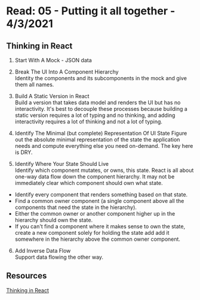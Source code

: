 # Read: 05 - Putting it all together - 4/3/2021   

## Thinking in React  

1. Start With A Mock - JSON data

2. Break The UI Into A Component Hierarchy  
Identity the components and its subcomponents in the mock and give them all names.

3. Build A Static Version in React  
Build a version that takes data model and renders the UI but has no interactivity. It's best to decouple these processes because building a static version requires a lot of typing and no thinking, and adding interactivity requires a lot of thinking and not a lot of typing.

4. Identify The Minimal (but complete) Representation Of UI State 
Figure out the absolute minimal representation of the state the application needs and compute everything else you need on-demand. The key here is DRY.    

5. Identify Where Your State Should Live    
Identify which component mutates, or owns, this state. React is all about one-way data flow down the component hierarchy. It may not be immediately clear which component should own what state.

  - Identify every component that renders something based on that state.
  - Find a common owner component (a single component above all the components that need the state in the hierarchy).
  - Either the common owner or another component higher up in the hierarchy should own the state.
  - If you can't find a component where it makes sense to own the state, create a new component solely for holding the state add add it somewhere in the hierarchy above the common owner component.

6. Add Inverse Data Flow  
Support data flowing the other way.

## Resources    
[Thinking in React](https://reactjs.org/docs/thinking-in-react.html)
